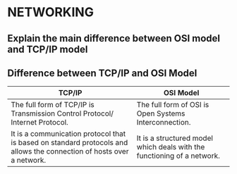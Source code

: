 # NETWORKING
## Explain the main difference between OSI model and TCP/IP model
## Difference  between TCP/IP and OSI Model

| TCP/IP  | OSI Model |
| ------------- | ------------- |
| The full form of TCP/IP is Transmission Control Protocol/ Internet Protocol.  | The full form of OSI is Open Systems Interconnection.  |
| It is a communication protocol that is based on standard protocols and allows the connection of hosts over a network. | It is a structured model which deals with the functioning of a network.  |